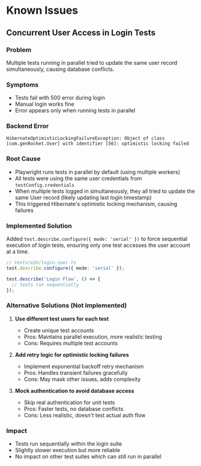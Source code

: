 # Known Issues

## Concurrent User Access in Login Tests

### Problem
Multiple tests running in parallel tried to update the same user record simultaneously, causing database conflicts.

### Symptoms
- Tests fail with 500 error during login
- Manual login works fine
- Error appears only when running tests in parallel

### Backend Error
```
HibernateOptimisticLockingFailureException: Object of class [com.genRocket.User] with identifier [56]: optimistic locking failed
```

### Root Cause
- Playwright runs tests in parallel by default (using multiple workers)
- All tests were using the same user credentials from `testConfig.credentials`
- When multiple tests logged in simultaneously, they all tried to update the same User record (likely updating last login timestamp)
- This triggered Hibernate's optimistic locking mechanism, causing failures

### Implemented Solution
Added `test.describe.configure({ mode: 'serial' })` to force sequential execution of login tests, ensuring only one test accesses the user account at a time.

```typescript
// tests/e2e/login.spec.ts
test.describe.configure({ mode: 'serial' });

test.describe('Login Flow', () => {
  // tests run sequentially
});
```

### Alternative Solutions (Not Implemented)
1. **Use different test users for each test**
   - Create unique test accounts
   - Pros: Maintains parallel execution, more realistic testing
   - Cons: Requires multiple test accounts

2. **Add retry logic for optimistic locking failures**
   - Implement exponential backoff retry mechanism
   - Pros: Handles transient failures gracefully
   - Cons: May mask other issues, adds complexity

3. **Mock authentication to avoid database access**
   - Skip real authentication for unit tests
   - Pros: Faster tests, no database conflicts
   - Cons: Less realistic, doesn't test actual auth flow

### Impact
- Tests run sequentially within the login suite
- Slightly slower execution but more reliable
- No impact on other test suites which can still run in parallel